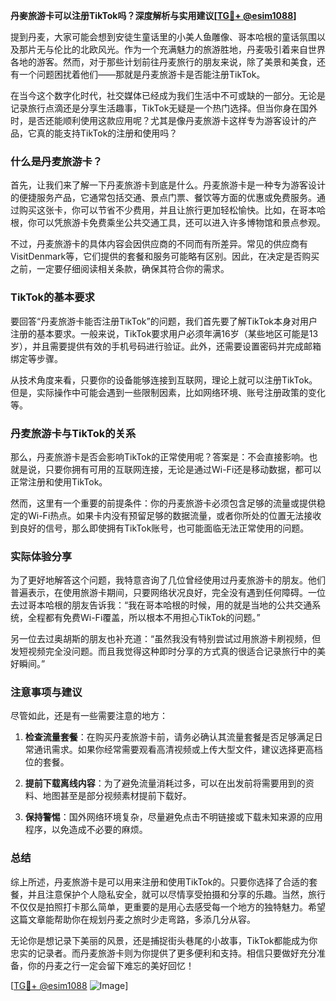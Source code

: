 **丹麥旅游卡可以注册TikTok吗？深度解析与实用建议[[TG💪+ @esim1088](https://t.me/s/esim1088)]**

提到丹麦，大家可能会想到安徒生童话里的小美人鱼雕像、哥本哈根的童话氛围以及那片无与伦比的北欧风光。作为一个充满魅力的旅游胜地，丹麦吸引着来自世界各地的游客。然而，对于那些计划前往丹麦旅行的朋友来说，除了美景和美食，还有一个问题困扰着他们——那就是丹麦旅游卡是否能注册TikTok。

在当今这个数字化时代，社交媒体已经成为我们生活中不可或缺的一部分。无论是记录旅行点滴还是分享生活趣事，TikTok无疑是一个热门选择。但当你身在国外时，是否还能顺利使用这款应用呢？尤其是像丹麦旅游卡这样专为游客设计的产品，它真的能支持TikTok的注册和使用吗？

### 什么是丹麦旅游卡？

首先，让我们来了解一下丹麦旅游卡到底是什么。丹麦旅游卡是一种专为游客设计的便捷服务产品，它通常包括交通、景点门票、餐饮等方面的优惠或免费服务。通过购买这张卡，你可以节省不少费用，并且让旅行更加轻松愉快。比如，在哥本哈根，你可以凭旅游卡免费乘坐公共交通工具，还可以进入许多博物馆和景点参观。

不过，丹麦旅游卡的具体内容会因供应商的不同而有所差异。常见的供应商有VisitDenmark等，它们提供的套餐和服务可能略有区别。因此，在决定是否购买之前，一定要仔细阅读相关条款，确保其符合你的需求。

### TikTok的基本要求

要回答“丹麦旅游卡能否注册TikTok”的问题，我们首先要了解TikTok本身对用户注册的基本要求。一般来说，TikTok要求用户必须年满16岁（某些地区可能是13岁），并且需要提供有效的手机号码进行验证。此外，还需要设置密码并完成邮箱绑定等步骤。

从技术角度来看，只要你的设备能够连接到互联网，理论上就可以注册TikTok。但是，实际操作中可能会遇到一些限制因素，比如网络环境、账号注册政策的变化等。

### 丹麦旅游卡与TikTok的关系

那么，丹麦旅游卡是否会影响TikTok的正常使用呢？答案是：不会直接影响。也就是说，只要你拥有可用的互联网连接，无论是通过Wi-Fi还是移动数据，都可以正常注册和使用TikTok。

然而，这里有一个重要的前提条件：你的丹麦旅游卡必须包含足够的流量或提供稳定的Wi-Fi热点。如果卡内没有预留足够的数据流量，或者你所处的位置无法接收到良好的信号，那么即使拥有TikTok账号，也可能面临无法正常使用的问题。

### 实际体验分享

为了更好地解答这个问题，我特意咨询了几位曾经使用过丹麦旅游卡的朋友。他们普遍表示，在使用旅游卡期间，只要网络状况良好，完全没有遇到任何障碍。一位去过哥本哈根的朋友告诉我：“我在哥本哈根的时候，用的就是当地的公共交通系统，全程都有免费Wi-Fi覆盖，所以根本不用担心TikTok的问题。”

另一位去过奥胡斯的朋友也补充道：“虽然我没有特别尝试过用旅游卡刷视频，但发短视频完全没问题。而且我觉得这种即时分享的方式真的很适合记录旅行中的美好瞬间。”

### 注意事项与建议

尽管如此，还是有一些需要注意的地方：

1. **检查流量套餐**：在购买丹麦旅游卡前，请务必确认其流量套餐是否足够满足日常通讯需求。如果你经常需要观看高清视频或上传大型文件，建议选择更高档位的套餐。
   
2. **提前下载离线内容**：为了避免流量消耗过多，可以在出发前将需要用到的资料、地图甚至是部分视频素材提前下载好。
   
3. **保持警惕**：国外网络环境复杂，尽量避免点击不明链接或下载未知来源的应用程序，以免造成不必要的麻烦。

### 总结

综上所述，丹麦旅游卡是可以用来注册和使用TikTok的。只要你选择了合适的套餐，并且注意保护个人隐私安全，就可以尽情享受拍摄和分享的乐趣。当然，旅行不仅仅是拍照打卡那么简单，更重要的是用心去感受每一个地方的独特魅力。希望这篇文章能帮助你在规划丹麦之旅时少走弯路，多添几分从容。

无论你是想记录下美丽的风景，还是捕捉街头巷尾的小故事，TikTok都能成为你忠实的记录者。而丹麦旅游卡则为你提供了更多便利和支持。相信只要做好充分准备，你的丹麦之行一定会留下难忘的美好回忆！

[[TG💪+ @esim1088](https://t.me/s/esim1088) ![Image](https://i.postimg.cc/4NQfJmqS/Snipaste-2025-05-13-00-14-12.png)]
